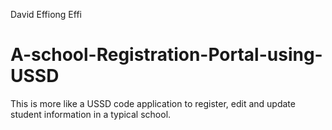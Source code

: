 David Effiong Effi
# A-school-Registration-Portal-using-USSD
This is more like a USSD code application to register, edit and update student information in a typical school.
